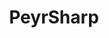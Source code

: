 ---
layout: home

title: PeyrSharp
titleTemplate: A C# library designed to make developers' job easier.

hero:
  name: PeyrSharp
  text: Made for you.
  tagline: A C# library designed to make developers' job easier.
  image:
    src: /logo.png
    alt: PeyrSharp
  actions:
    - theme: brand
      text: Get Started
      link: /get-started
    - theme: alt
      text: View on GitHub
      link: https://github.com/Leo-Corporation/PeyrSharp

features:
  - title: Easy-to-use
    details: Using PeyrSharp in a project is very easy and intuitive.
  - title: .NET Powered
    details: PeyrSharp is built using C# and .NET. It's available for projects targeting .NET 5 and higher.
  - title: Cross-Platform
    details: PeyrSharp is compatible with every operating systems that .NET supports.
---